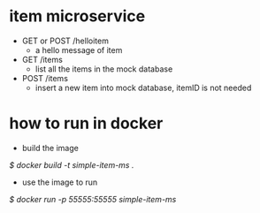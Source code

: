 # item microservice

* GET or POST /helloitem
  * a hello message of item
* GET /items
  * list all the items in the mock database
* POST /items
  * insert a new item into mock database, itemID is not needed

# how to run in docker

* build the image

_$ docker build -t simple-item-ms ._

* use the image to run

_$ docker run -p 55555:55555 simple-item-ms_
